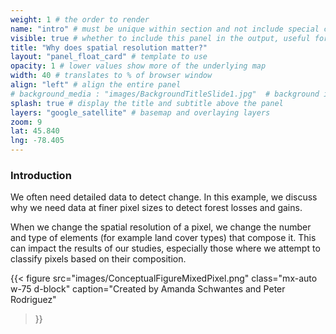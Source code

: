 ```yaml
---
weight: 1 # the order to render
name: "intro" # must be unique within section and not include special characters
visible: true # whether to include this panel in the output, useful for testing
title: "Why does spatial resolution matter?"
layout: "panel_float_card" # template to use
opacity: 1 # lower values show more of the underlying map
width: 40 # translates to % of browser window
align: "left" # align the entire panel
# background_media : "images/BackgroundTitleSlide1.jpg"  # background image rendered behind the panel, covering map
splash: true # display the title and subtitle above the panel
layers: "google_satellite" # basemap and overlaying layers
zoom: 9
lat: 45.840
lng: -78.405
---
```

### Introduction

We often need detailed data to detect change. In this example, we discuss why we need data at finer pixel sizes to detect forest losses and gains.

When we change the spatial resolution of a pixel, we change the number and type of elements (for example land cover types) that compose it. This can impact the results of our studies, especially those where we attempt to classify pixels based on their composition.

{{< figure src="images/ConceptualFigureMixedPixel.png" 
class="mx-auto w-75 d-block" 
caption="Created by Amanda Schwantes and Peter Rodriguez" 
>}}
